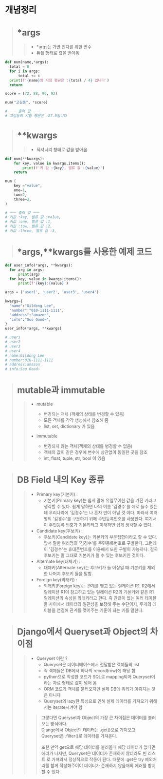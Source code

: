 # 개념정리

  > # *args
  > > - *args는 가변 인자를 위한 변수
  > > - 듀플 형태로 값을 받아옴
  ```python
  def num(name,*args):
    total = 0
    for i in args:
        total += i
    print(f'{name}의 시험 평균은 :{total / 4} 입니다')
    return

score = (72, 88, 96, 92)

num("고길동", *score)

# ㅡㅡ 출력 값 ㅡㅡ
# 고길동의 시험 평균은 :87.0입니다
  ```
  
  > # **kwargs
  > > - 딕셔너리 형태로 값을 받아옴
```python
def num(**kwargs):
    for key, value in kwargs.items():
        print(f'키 값 :{key}, 벨류 값 :{value}')
    return

num (
    key ="value",
    one=1,
    two=2,
    three=3,
)

# ㅡㅡ 출력 값 ㅡㅡ
# 키값 :key, 벨류 값 :value,
# 키값 :one, 벨류 값 :1,
# 키값 :tow, 벨류 값 :2,
# 키값 :three, 벨류 값 :3,
```

  > # *args,**kwargs를 사용한 예제 코드
  ```python
  def user_info(*args, **kwargs):
    for arg in args:
        print(arg)
    for key, value in kwargs.items():
        print(f'{key}:{value}')

args = ('user1', 'user2', 'user3', 'user4')
    
kwargs={
    "name":"Gildong Lee",
    "number":"010-1111-1111",
    "address":"amazon",
    "info":"Soo Good~",
}
user_info(*args, **kwargs)

# user1
# user2
# user3
# user4
# name:Gildong Lee
# number:010-1111-1111
# address:amazon
# info:Soo Good~
```

  > # mutable과 immutable
  > > - mutable
  > >   - 변경되는 객체 (객체의 상태를 변경할 수 있음)
  > >   - 모든 객체를 각각 생성해서 참조해 줌
  > >   - list, set, dictionary 가 있음
  > >
  > > - immutable
  > >   - 변경되지 않는 객체(객체의 상태를 병경할 수 없음)
  > >   - 객체의 값이 같은 경우에 변수에 상관없이 동일한 곳을 참조
  > >   - int, float, tuple, str, bool 이 있음

  > # DB Field 내의 Key 종류
  > > - Primary key(기본키) :
  > >   - 기본키(Primary key)는 쉽게 말해 유일무이한 값을 가진 키라고 생각할 수 있다. 쉽게 말하면 나의 이름 '김경수'를 예로 들수 있는데 우리나라에 '김경수'는 나 혼자 만이 아닐 것 이다. 따라서 여러명의 '김경수'를 구분하기 위해 주민등록번호를 사용한다. 여기서 이 주민등록 번호가 기본키라고 이해하면 쉽게 생각할 수 있다.
  > > - Candidate key(후보키) :
  > >   - 후보키(Candidate key)는 키본키의 부분집합이라고 할 수 있다. 앞서 말한 여러명의 '김경수'를 주민등록번호로 구별한다. 그런데 이 '김경수'는 휴대폰번호를 이용해서 또한 구별이 가능하다. 결국 후보키는 말 그대로 기본키가 될 수 있는 후보키인 것이다. 
  > > - Alternate key(대체키) :
  > >   - 대체키(Alternate key)는 후보키가 둘 이상일 때 기본키를 제외한 나머지 후보키 들을 말함.
  > > - Foreign key(외래키) :
  > >   - 외래키(Foreign key)는 관계를 맺고 있는 릴레이션 R1, R2에서 릴레이션 R1이 참고하고 있는 릴레이션 R2의 기본키와 같은 R1 릴레이션의 속성을 외래키라고 한다. 즉 관련이 있는 여러 테이블들 사이에서 데이터의 일관성을 보장해 주는 수단이자, 두개의 테이블을 연결해 관계를 맺어주는 기준이 되는 키를 말한다.

> # Django에서 Queryset과 Object의 차이점
> > - Queryset 이란 ? 
> >   - Queryset은 데이터베이스에서 전달받은 객체들의 list
> >   - 각 객체들은 DB에서 하나의 record(row)에 해당 함
> >   - python으로 작성한 코드가 SQL로 mapping되어 Queryset이라는 자료 형태로 값이 넘어 옴
> >   - ORM 코드가 객체를 불러오지만 실제 DB에 쿼리가 이뤄지는 것은 아니다
> >   - Queryset의 lazy한 특성으로 인해 실제 데이터를 가져오기 위해서는 iterate시켜야 함
> > 
> > >  그렇다면 Queryset과 Object의 가장 큰 차이점은 데이터를 불러오는 방식이다. <br>
> > >  Django에서 Object의 데이터는 .get()으로 가져오고 <br>
> > >  Queryset은 .filter()로 데이터를 가져온다. <br>
> > >  <br>
> > >  또한 만약 get으로 해당 데이터를 불러올때 해당 데이터가 없다면 에러가 나지만, Queryset은 데이터가 존재하지 않더라도 빈 리스트        로 가져와서 정상적으로 작동이 된다. 때문에 .get은 try 예외처리를 함께 작성해주어야 데이터가 존재하지 않을때의 에러를 방지할        수 있다.
